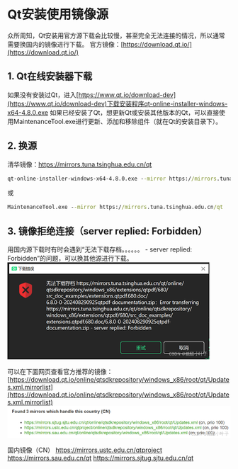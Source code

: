 # Qt安装使用镜像源

众所周知，Qt安装用官方源下载会比较慢，甚至完全无法连接的情况，所以通常需要换国内的镜像进行下载。
官方镜像：[https://download.qt.io/](https://download.qt.io/)

## 1. Qt在线安装器下载

如果没有安装过Qt，进入[https://www.qt.io/download-dev](https://www.qt.io/download-dev)下载安装程序qt-online-installer-windows-x64-4.8.0.exe
如果已经安装了Qt，想更新Qt或安装其他版本的Qt，可以直接使用MaintenanceTool.exe进行更新、添加和移除组件（就在Qt的安装目录下）。

## 2. 换源

清华镜像：https://mirrors.tuna.tsinghua.edu.cn/qt

```bat
qt-online-installer-windows-x64-4.8.0.exe --mirror https://mirrors.tuna.tsinghua.edu.cn/qt
```

或

```bat
MaintenanceTool.exe --mirror https://mirrors.tuna.tsinghua.edu.cn/qt
```

## 3. 镜像拒绝连接（server replied: Forbidden）

用国内源下载时有时会遇到“无法下载存档。。。。。。 - server replied: Forbidden”的问题，可以换其他源进行下载。
![在这里插入图片描述](pictures/qt_install_online_1.png)

可以在下面网页查看官方推荐的镜像：
[https://download.qt.io/online/qtsdkrepository/windows_x86/root/qt/Updates.xml.mirrorlist](https://download.qt.io/online/qtsdkrepository/windows_x86/root/qt/Updates.xml.mirrorlist)
![在这里插入图片描述](pictures/qt_install_online_2.png)

国内镜像（CN）
https://mirrors.ustc.edu.cn/qtproject
https://mirrors.sau.edu.cn/qt
https://mirrors.sjtug.sjtu.edu.cn/qt